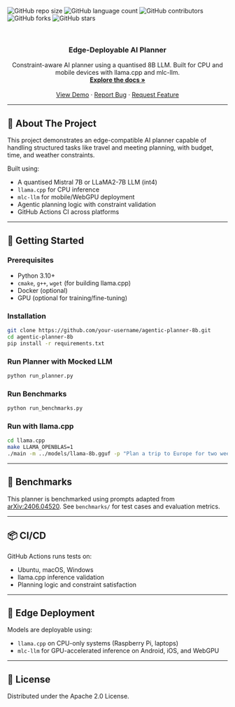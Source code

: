<!-- PROJECT SHIELD -->
![GitHub repo size](https://img.shields.io/github/repo-size/your-username/ai-planner-on-edge)
![GitHub language count](https://img.shields.io/github/languages/count/your-username/ai-planner-on-edge)
![GitHub contributors](https://img.shields.io/github/contributors/your-username/ai-planner-on-edge)
![GitHub forks](https://img.shields.io/github/forks/your-username/ai-planner-on-edge?style=social)
![GitHub stars](https://img.shields.io/github/stars/your-username/ai-planner-on-edge?style=social)

<!-- PROJECT LOGO -->
<br />
<p align="center">
  <h3 align="center">Edge-Deployable AI Planner</h3>
  <p align="center">
    Constraint-aware AI planner using a quantised 8B LLM. Built for CPU and mobile devices with llama.cpp and mlc-llm.
    <br />
    <a href="https://github.com/your-username/ai-planner-on-edge"><strong>Explore the docs »</strong></a>
    <br />
    <br />
    <a href="#demo">View Demo</a>
    ·
    <a href="https://github.com/your-username/ai-planner-on-edge/issues">Report Bug</a>
    ·
    <a href="https://github.com/your-username/ai-planner-on-edge/issues">Request Feature</a>
</p>

---

## 🧠 About The Project

This project demonstrates an edge-compatible AI planner capable of handling structured tasks like travel and meeting planning, with budget, time, and weather constraints.

Built using:
- A quantised Mistral 7B or LLaMA2-7B LLM (int4)
- `llama.cpp` for CPU inference
- `mlc-llm` for mobile/WebGPU deployment
- Agentic planning logic with constraint validation
- GitHub Actions CI across platforms

---

## 🚀 Getting Started

### Prerequisites
- Python 3.10+
- `cmake`, `g++`, `wget` (for building llama.cpp)
- Docker (optional)
- GPU (optional for training/fine-tuning)

### Installation

```bash
git clone https://github.com/your-username/agentic-planner-8b.git
cd agentic-planner-8b
pip install -r requirements.txt
```

### Run Planner with Mocked LLM

```bash
python run_planner.py
```

### Run Benchmarks

```bash
python run_benchmarks.py
```

### Run with llama.cpp

```bash
cd llama.cpp
make LLAMA_OPENBLAS=1
./main -m ../models/llama-8b.gguf -p "Plan a trip to Europe for two weeks under $3000"
```

---

## 🧪 Benchmarks

This planner is benchmarked using prompts adapted from [arXiv:2406.04520](https://arxiv.org/pdf/2406.04520). See `benchmarks/` for test cases and evaluation metrics.

---

## 📦 CI/CD

GitHub Actions runs tests on:
- Ubuntu, macOS, Windows
- llama.cpp inference validation
- Planning logic and constraint satisfaction

---

## 📱 Edge Deployment

Models are deployable using:
- `llama.cpp` on CPU-only systems (Raspberry Pi, laptops)
- `mlc-llm` for GPU-accelerated inference on Android, iOS, and WebGPU

---

## 📄 License

Distributed under the Apache 2.0 License.
